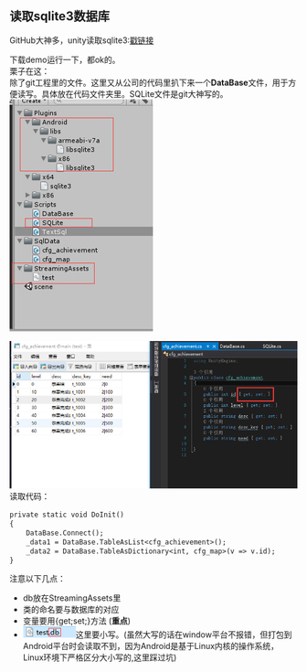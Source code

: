 ## 读取sqlite3数据库
GitHub大神多，unity读取sqlite3:[戳链接](https://github.com/codecoding/SQLite4Unity3d)  

下载demo运行一下，都ok的。  
栗子在这：  
除了git工程里的文件。这里又从公司的代码里扒下来一个**DataBase**文件，用于方便读写。具体放在代码文件夹里。SQLite文件是git大神写的。  
![](pic/1.png)  

![](pic/2.png)
读取代码：  

    private static void DoInit()
    {
        DataBase.Connect();
        _data1 = DataBase.TableAsList<cfg_achievement>();
        _data2 = DataBase.TableAsDictionary<int, cfg_map>(v => v.id);
    }

注意以下几点：  

* db放在StreamingAssets里
* 类的命名要与数据库的对应
* 变量要用{get;set;}方法  (**重点**)
* ![](pic/3.png)这里要小写。(虽然大写的话在window平台不报错，但打包到Android平台时会读取不到，因为Android是基于Linux内核的操作系统，Linux环境下严格区分大小写的,这里踩过坑)